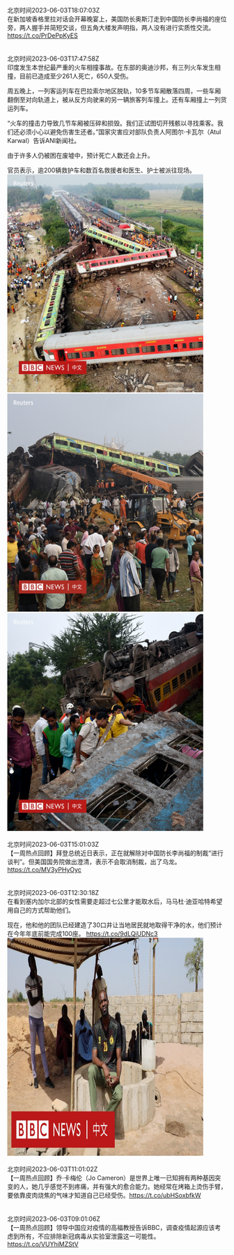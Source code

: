 北京时间2023-06-03T18:07:03Z<br>在新加坡香格里拉对话会开幕晚宴上，美国防长奥斯汀走到中国防长李尚福的座位旁，两人握手并简短交谈，但五角大楼发声明指，两人没有进行实质性交流。https://t.co/PrDePpKyES<br><br><br>北京时间2023-06-03T17:47:58Z<br>印度发生本世纪最严重的火车相撞事故。在东部的奥迪沙邦，有三列火车发生相撞，目前已造成至少261人死亡，650人受伤。

周五晚上，一列客运列车在巴拉索尔地区脱轨，10多节车厢散落四周，一些车厢翻倒至对向轨道上，被从反方向驶来的另一辆旅客列车撞上。还有车厢撞上一列货运列车。

“火车的撞击力导致几节车厢被压碎和损毁。我们正试图切开残骸以寻找乘客。我们还必须小心以避免伤害生还者。”国家灾害应对部队负责人阿图尔·卡瓦尔（Atul Karwal）告诉ANI新闻社。

由于许多人仍被困在废墟中，预计死亡人数还会上升。

官员表示，逾200辆救护车和数百名救援者和医生、护士被派往现场。<br><img src='/temp/image/2023/t-Month-6/1664931926715809792_0.jpg' width='450' height='500'><img src='/temp/image/2023/t-Month-6/1664931926715809792_1.jpg' width='450' height='500'><img src='/temp/image/2023/t-Month-6/1664931926715809792_2.jpg' width='450' height='500'><br><br>北京时间2023-06-03T15:01:03Z<br>【一周热点回顾】拜登总统近日表示，正在就解除对中国防长李尚福的制裁“进行谈判”。但美国国务院做出澄清，表示不会取消制裁，出了乌龙。https://t.co/MV3yPHyOyc<br><br><br>北京时间2023-06-03T12:30:18Z<br>在看到塞内加尔北部的女性需要走超过七公里才能取水后，马马杜·迪亚哈特希望用自己的方式帮助他们。

现在，他和他的团队已经建造了30口井让当地居民就地取得干净的水，他们预计在今年年底前能完成100座。 https://t.co/9dLQiUDNc3<br><img src='/temp/video/2023/t-Month-6/w-Day-03/bbcchinese/1664851983361277952_0.jpg' width='450' height='500'><br><br>北京时间2023-06-03T11:01:02Z<br>【一周热点回顾】乔·卡梅伦（Jo Cameron）是世界上唯一已知拥有两种基因突变的人，她几乎感觉不到疼痛，并有强大的愈合能力。她经常在烤箱上烫伤手臂，要依靠皮肉烧焦的气味才知道自己已经受伤。https://t.co/ubHSoxbfkW<br><br><br>北京时间2023-06-03T09:01:06Z<br>【一周热点回顾】领导中国应对疫情的高福教授告诉BBC，调查疫情起源应该考虑到所有，不应排除新冠病毒从实验室泄露这一可能性。
https://t.co/VUYhiMZStV<br><br><br>